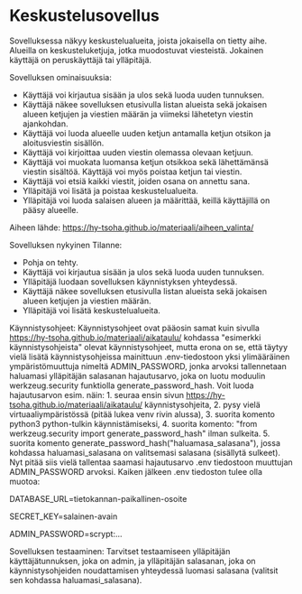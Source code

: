 # Keskustelusovellus

Sovelluksessa näkyy keskustelualueita, joista jokaisella on tietty aihe. Alueilla on keskusteluketjuja, jotka muodostuvat viesteistä. Jokainen käyttäjä on peruskäyttäjä tai ylläpitäjä.

Sovelluksen ominaisuuksia:

* Käyttäjä voi kirjautua sisään ja ulos sekä luoda uuden tunnuksen.
* Käyttäjä näkee sovelluksen etusivulla listan alueista sekä jokaisen alueen ketjujen ja viestien määrän ja viimeksi lähetetyn viestin ajankohdan.
* Käyttäjä voi luoda alueelle uuden ketjun antamalla ketjun otsikon ja aloitusviestin sisällön.
* Käyttäjä voi kirjoittaa uuden viestin olemassa olevaan ketjuun.
* Käyttäjä voi muokata luomansa ketjun otsikkoa sekä lähettämänsä viestin sisältöä. Käyttäjä voi myös poistaa ketjun tai viestin.
* Käyttäjä voi etsiä kaikki viestit, joiden osana on annettu sana.
* Ylläpitäjä voi lisätä ja poistaa keskustelualueita.
* Ylläpitäjä voi luoda salaisen alueen ja määrittää, keillä käyttäjillä on pääsy alueelle.

Aiheen lähde:
https://hy-tsoha.github.io/materiaali/aiheen_valinta/

Sovelluksen nykyinen Tilanne:
* Pohja on tehty.
* Käyttäjä voi kirjautua sisään ja ulos sekä luoda uuden tunnuksen.
* Ylläpitäjä luodaan sovelluksen käynnistyksen yhteydessä.
* Käyttäjä näkee sovelluksen etusivulla listan alueista sekä jokaisen alueen ketjujen ja viestien määrän.
* Ylläpitäjä voi lisätä keskustelualueita.

Käynnistysohjeet:
Käynnistysohjeet ovat pääosin samat kuin sivulla https://hy-tsoha.github.io/materiaali/aikataulu/ kohdassa "esimerkki käynnistysohjeista" olevat käynnistysohjeet, mutta erona on se, että täytyy vielä lisätä käynnistysohjeissa mainittuun .env-tiedostoon yksi ylimääräinen ympäristömuuttuja nimeltä ADMIN_PASSWORD, jonka arvoksi tallennetaan haluamasi ylläpitäjän salasanan hajautusarvo, joka on luotu moduulin werkzeug.security funktiolla generate_password_hash. Voit luoda hajautusarvon esim. näin: 1. seuraa ensin sivun https://hy-tsoha.github.io/materiaali/aikataulu/ käynnistysohjeita, 2. pysy vielä virtuaaliympäristössä (pitää lukea venv rivin alussa), 3. suorita komento python3 python-tulkin käynnistämiseksi, 4. suorita komento: "from werkzeug.security import generate_password_hash" ilman sulkeita. 5. suorita komento generate_password_hash("haluamasa_salasana"), jossa kohdassa haluamasi_salasana on valitsemasi salasana (sisällytä sulkeet). Nyt pitää siis vielä tallentaa saamasi hajautusarvo .env tiedostoon muuttujan ADMIN_PASSWORD arvoksi. Kaiken jälkeen .env tiedoston tulee olla muotoa:

DATABASE_URL=tietokannan-paikallinen-osoite

SECRET_KEY=salainen-avain

ADMIN_PASSWORD=scrypt:...

Sovelluksen testaaminen:
Tarvitset testaamiseen ylläpitäjän käyttäjätunnuksen, joka on admin, ja ylläpitäjän salasanan, joka on käynnistysohjeiden noudattamisen yhteydessä luomasi salasana (valitsit sen kohdassa haluamasi_salasana).